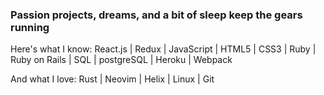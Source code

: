 ### Passion projects, dreams, and a bit of sleep keep the gears running

Here's what I know:
React.js | Redux | JavaScript | HTML5 | CSS3 | Ruby | Ruby on Rails | SQL | postgreSQL | Heroku | Webpack 

And what I love:
Rust | Neovim | Helix | Linux | Git

<!--
**loFiWaterCat/loFiWaterCat** is a ✨ _special_ ✨ repository because its `README.md` (this file) appears on your GitHub profile.

Here are some ideas to get you started:

- 🔭 I’m currently working on ...
- 🌱 I’m currently learning ...
- 👯 I’m looking to collaborate on ...
- 🤔 I’m looking for help with ...
- 💬 Ask me about ...
- 📫 How to reach me: ...
- 😄 Pronouns: ...
- ⚡ Fun fact: ...
-->

